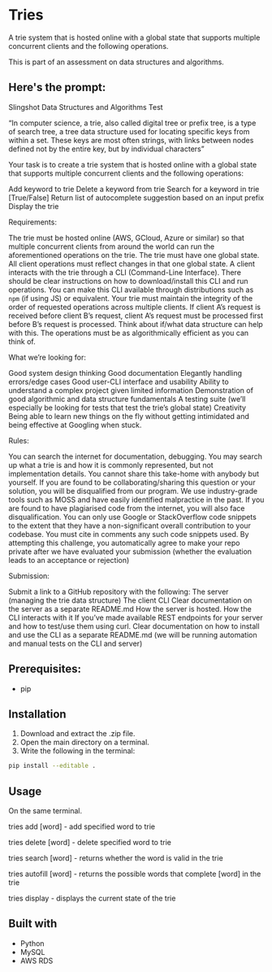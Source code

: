 # Tries
A trie system that is hosted online with a global state that supports multiple concurrent clients and the following operations.

This is part of an assessment on data structures and algorithms.

## Here's the prompt:
Slingshot Data Structures and Algorithms Test 


“In computer science, a trie, also called digital tree or prefix tree, is a type of search tree, a tree data structure used for locating specific keys from within a set. These keys are most often strings, with links between nodes defined not by the entire key, but by individual characters”


Your task is to create a trie system that is hosted online with a global state that supports multiple concurrent clients and the following operations:


Add keyword to trie
Delete a keyword from trie
Search for a keyword in trie [True/False]
Return list of autocomplete suggestion based on an input prefix
Display the trie

Requirements:

The trie must be hosted online (AWS, GCloud, Azure or similar) so that multiple concurrent clients from around the world can run the aforementioned operations on the trie.
The trie must have one global state. All client operations must reflect changes in that one global state.
A client interacts with the trie through a CLI (Command-Line Interface). There should be clear instructions on how to download/install this CLI and run operations. You can make this CLI available through distributions such as `npm` (if using JS) or equivalent.
Your trie must maintain the integrity of the order of requested operations across multiple clients. If client A’s request is received before client B’s request, client A’s request must be processed first before B’s request is processed. Think about if/what data structure can help with this.
The operations must be as algorithmically efficient as you can think of.

What we’re looking for:

Good system design thinking
Good documentation
Elegantly handling errors/edge cases
Good user-CLI interface and usability
Ability to understand a complex project given limited information
Demonstration of good algorithmic and data structure fundamentals
A testing suite (we’ll especially be looking for tests that test the trie’s global state)
Creativity
Being able to learn new things on the fly without getting intimidated and being effective at Googling when stuck.

Rules:

You can search the internet for documentation, debugging.
You may search up what a trie is and how it is commonly represented, but not implementation details.
You cannot share this take-home with anybody but yourself. If you are found to be collaborating/sharing this question or your solution, you will be disqualified from our program. We use industry-grade tools such as MOSS and have easily identified malpractice in the past.
If you are found to have plagiarised code from the internet, you will also face disqualification. You can only use Google or StackOverflow code snippets to the extent that they have a non-significant overall contribution to your codebase. You must cite in comments any such code snippets used.
By attempting this challenge, you automatically agree to make your repo private after we have evaluated your submission (whether the evaluation leads to an acceptance or rejection)

Submission:

Submit a link to a GitHub repository with the following:
The server (managing the trie data structure)
The client CLI
Clear documentation on the server as a separate README.md
How the server is hosted.
How the CLI interacts with it
If you’ve made available REST endpoints for your server and how to test/use them using curl.
Clear documentation on how to install and use the CLI as a separate README.md (we will be running automation and manual tests on the CLI and server)

## Prerequisites:
- pip

## Installation
1. Download and extract the .zip file.
2. Open the main directory on a terminal.
3. Write the following in the terminal:
```sh
pip install --editable .
```
   
## Usage
On the same terminal.

  tries add [word] - add specified word to trie
  
  tries delete [word] - delete specified word to trie

  tries search [word] - returns whether the word is valid in the trie

  tries autofill [word] - returns the possible words that complete [word] in the trie

  tries display - displays the current state of the trie
  

## Built with
- Python
- MySQL
- AWS RDS
